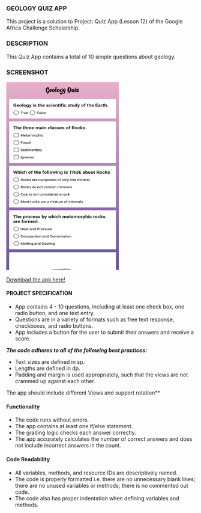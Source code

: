 <h3>GEOLOGY QUIZ APP</h3>

This project is a solution to Project: Quiz App (Lesson 12) of the Google Africa Challenge Scholarship.

<h3>DESCRIPTION</h3>

 This Quiz App contains a total of 10 simple questions about geology.
 
 <h3>SCREENSHOT</h3>
 <img src="https://github.com/NtaoMoloi/QuizApp/blob/master/screenshots/Screenshot_new.png" width="300" height="500">
 
<a href="https://drive.google.com/open?id=1tDQqSXG7IEjKbIJLLJcWo8Msm8qJdeO4">Download the apk here!</a>
 
<h4>PROJECT SPECIFICATION</h4>

- App contains 4 - 10 questions, including at least one check box, one radio button, and one text entry.
- Questions are in a variety of formats such as free text response, checkboxes, and radio buttons.
- App includes a button for the user to submit their answers and receive a score.

***The code adheres to all of the following best practices:***

- Text sizes are defined in sp.
- Lengths are defined in dp.
- Padding and margin is used appropriately, such that the views are not crammed up against each other.

The app should include different Views and support rotation**

<h4>Functionality</h4>

- The code runs without errors.
- The app contains at least one if/else statement.
- The grading logic checks each answer correctly.
- The app accurately calculates the number of correct answers and does not include incorrect answers in the count.

<h4>Code Readability</h4>

- All variables, methods, and resource IDs are descriptively named.
- The code is properly formatted i.e. there are no unnecessary blank lines; there are no unused variables or methods; there is no commented out code.
- The code also has proper indentation when defining variables and methods.

